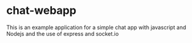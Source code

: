 # chat-webapp
This is an example application for a simple chat app with javascript and Nodejs and the use of express and socket.io
